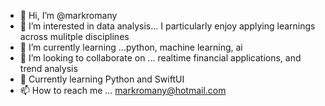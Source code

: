 - 👋 Hi, I’m @markromany
- 👀 I’m interested in data analysis... I particularly enjoy applying learnings across mulitple disciplines
- 🌱 I’m currently learning ...python, machine learning, ai
- 💞️ I’m looking to collaborate on ... realtime financial applications, and trend analysis
- 👷 Currently learning Python and SwiftUI
- 📫 How to reach me ... markromany@hotmail.com

<!---
markromany/markromany is a ✨ special ✨ repository because its `README.md` (this file) appears on your GitHub profile.
You can click the Preview link to take a look at your changes.
--->
